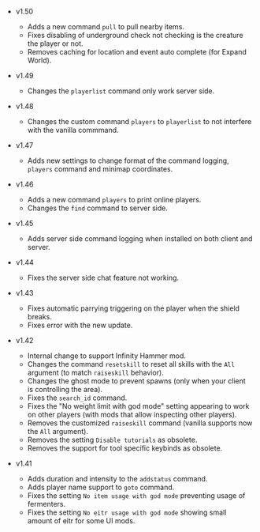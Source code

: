 - v1.50
  - Adds a new command `pull` to pull nearby items.
  - Fixes disabling of underground check not checking is the creature the player or not.
  - Removes caching for location and event auto complete (for Expand World).

- v1.49
  - Changes the `playerlist` command only work server side.

- v1.48
  - Changes the custom command `players` to `playerlist` to not interfere with the vanilla commmand.

- v1.47
  - Adds new settings to change format of the command logging, `players` command and minimap coordinates.

- v1.46
  - Adds a new command `players` to print online players.
  - Changes the `find` command to server side.

- v1.45
  - Adds server side command logging when installed on both client and server.

- v1.44
  - Fixes the server side chat feature not working.

- v1.43
  - Fixes automatic parrying triggering on the player when the shield breaks.
  - Fixes error with the new update.

- v1.42
  - Internal change to support Infinity Hammer mod.
  - Changes the command `resetskill` to reset all skills with the `All` argument (to match `raiseskill` behavior).
  - Changes the ghost mode to prevent spawns (only when your client is controlling the area).
  - Fixes the `search_id` command.
  - Fixes the "No weight limit with god mode" setting appearing to work on other players (with mods that allow inspecting other players).
  - Removes the customized `raiseskill` command (vanilla supports now the `All` argument).
  - Removes the setting `Disable tutorials` as obsolete.
  - Removes the support for tool specific keybinds as obsolete.

- v1.41
  - Adds duration and intensity to the `addstatus` command.
  - Adds player name support to `goto` command.
  - Fixes the setting `No item usage with god mode` preventing usage of fermenters.
  - Fixes the setting `No eitr usage with god mode` showing small amount of eitr for some UI mods.
